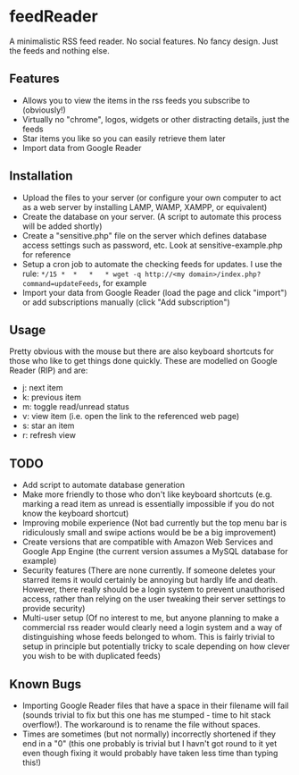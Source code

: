 feedReader
==========

A minimalistic RSS feed reader. No social features. No fancy design. Just the feeds and nothing else.

Features
--------
* Allows you to view the items in the rss feeds you subscribe to (obviously!)
* Virtually no "chrome", logos, widgets or other distracting details, just the feeds
* Star items you like so you can easily retrieve them later
* Import data from Google Reader

Installation
------------
* Upload the files to your server (or configure your own computer to act as a web server by installing LAMP, WAMP, XAMPP, or equivalent)
* Create the database on your server. (A script to automate this process will be added shortly)
* Create a "sensitive.php" file on the server which defines database access settings such as password, etc. Look at sensitive-example.php for reference
* Setup a cron job to automate the checking feeds for updates. I use the rule: `*/15 *	*	*	* wget -q http://<my domain>/index.php?command=updateFeeds`, for example
* Import your data from Google Reader (load the page and click "import") or add subscriptions manually (click "Add subscription")

Usage
-----
Pretty obvious with the mouse but there are also keyboard shortcuts for those who like to get things done quickly. These are modelled on Google Reader (RIP) and are:

* j: next item
* k: previous item
* m: toggle read/unread status
* v: view item (i.e. open the link to the referenced web page)
* s: star an item
* r: refresh view

TODO
----
* Add script to automate database generation
* Make more friendly to those who don't like keyboard shortcuts (e.g. marking a read item as unread is essentially impossible if you do not know the keyboard shortcut)
* Improving mobile experience (Not bad currently but the top menu bar is ridiculously small and swipe actions would be be a big improvement)
* Create versions that are compatible with Amazon Web Services and Google App Engine (the current version assumes a MySQL database for example)
* Security features (There are none currently. If someone deletes your starred items it would certainly be annoying but hardly life and death. However, there really should be a login system to prevent unauthorised access, rather than relying on the user tweaking their server settings to provide security)
* Multi-user setup (Of no interest to me, but anyone planning to make a commercial rss reader would clearly need a login system and a way of distinguishing whose feeds belonged to whom. This is fairly trivial to setup in principle but potentially tricky to scale depending on how clever you wish to be with duplicated feeds)

Known Bugs
----------
* Importing Google Reader files that have a space in their filename will fail (sounds trivial to fix but this one has me stumped - time to hit stack overflow!). The workaround is to rename the file without spaces.
* Times are sometimes (but not normally) incorrectly shortened if they end in a "0" (this one probably is trivial but I havn't got round to it yet even though fixing it would probably have taken less time than typing this!) 
